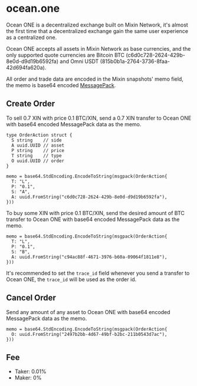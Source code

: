 # ocean.one

Ocean ONE is a decentralized exchange built on Mixin Network, it's almost the first time that a decentralized exchange gain the same user experience as a centralized one.

Ocean ONE accepts all assets in Mixin Network as base currencies, and the only supported quote currencies are Bitcoin BTC (c6d0c728-2624-429b-8e0d-d9d19b6592fa) and Omni USDT (815b0b1a-2764-3736-8faa-42d694fa620a).

All order and trade data are encoded in the Mixin snapshots' memo field, the memo is base64 encoded [MessagePack](https://github.com/msgpack).


## Create Order

To sell 0.7 XIN with price 0.1 BTC/XIN, send a 0.7 XIN transfer to Ocean ONE with base64 encoded MessagePack data as the memo.

```golang
type OrderAction struct {
  S string    // side
  A uuid.UUID // asset
  P string    // price
  T string    // type
  O uuid.UUID // order
}

memo = base64.StdEncoding.EncodeToString(msgpack(OrderAction{
  T: "L",
  P: "0.1",
  S: "A",
  A: uuid.FromString("c6d0c728-2624-429b-8e0d-d9d19b6592fa"),
}))
```

To buy some XIN with price 0.1 BTC/XIN, send the desired amount of BTC transfer to Ocean ONE with base64 encoded MessagePack data as the memo.

```golang
memo = base64.StdEncoding.EncodeToString(msgpack(OrderAction{
  T: "L",
  P: "0.1",
  S: "B",
  A: uuid.FromString("c94ac88f-4671-3976-b60a-09064f1811e8"),
}))
```

It's recommended to set the `trace_id` field whenever you send a transfer to Ocean ONE, the `trace_id` will be used as the order id.


## Cancel Order

Send any amount of any asset to Ocean ONE with base64 encoded MessagePack data as the memo.

```golang
memo = base64.StdEncoding.EncodeToString(msgpack(OrderAction{
  O: uuid.FromString("2497b2bb-4d67-49bf-b2bc-211b0543d7ac"),
}))
```


## Fee

- Taker: 0.01%
- Maker: 0%

